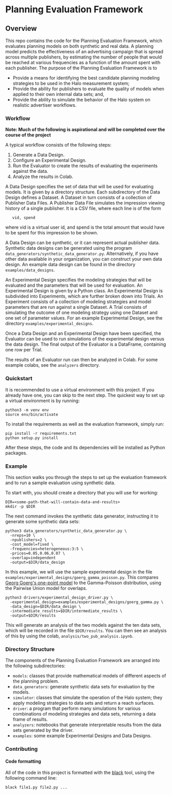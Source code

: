 # Planning Evaluation Framework

## Overview

This repo contains the code for the Planning Evaluation Framework, which
evaluates planning models on both synthetic and real data. A planning model
predicts the effectiveness of an advertising campaign that is spread across
multiple publishers, by estimating the number of people that would be reached at
various frequencies as a function of the amount spent with each publisher. The
purpose of the Planning Evaluation Framework is to

*   Provide a means for identifying the best candidate planning modeling strategies
    to be used in the Halo measurement system;
*   Provide the ability for publishers to evaluate the quality of models when
    applied to their own internal data sets; and,
*   Provide the ability to simulate the behavior of the Halo system on realistic
    advertiser workflows.

### Workflow

**Note: Much of the following is aspirational and will be completed over the
course of the project**

A typical workflow consists of the following steps:

1.  Generate a Data Design.
2.  Configure an Experimental Design.
3.  Run the Evaluator to create the results of evaluating the experiments
    against the data.
4.  Analyze the results in Colab.

A Data Design specifies the set of data that will be used for evaluating models.
It is given by a directory structure. Each subdirectory of the Data Design
defines a Dataset. A Dataset in turn consists of a collection of Publisher Data
Files. A Publisher Data File simulates the impression viewing history of a
single publisher. It is a CSV file, where each line is of the form

```
   vid, spend
```

where vid is a virtual user id, and spend is the total amount that would have
to be spent for this impression to be shown.

A Data Design can be synthetic, or it can represent actual publisher data.
Synthetic data designs can be generated using the program
`data_generators/synthetic_data_generator.py`. Alternatively, if you have other
data available in your organization, you can construct your own data design. An
example data design can be found in the directory `examples/data_designs`.

An Experimental Design specifies the modeling strategies that will be
evaluated and the parameters that will be used for evaluation. An
Experimental Design is given by a Python class. An Experimental Design
is subdivided into Experiments, which are further broken down into
Trials. An Experiment consists of a collection of modeling strategies
and model parameters that are run against a single Dataset. A Trial
consists of simulating the outcome of one modeling strategy using one
Dataset and one set of parameter values. For an example Experimental
Design, see the directory `examples/experimental_designs`.

Once a Data Design and an Experimental Design have been specified, the Evaluator
can be used to run simulations of the experimental design versus the data
design. The final output of the Evaluator is a DataFrame, containing one row per
Trial.

The results of an Evaluator run can then be analyzed in Colab. For some example
colabs, see the `analyzers` directory.

### Quickstart

It is recommended to use a virtual environment with this project. If you already
have one, you can skip to the next step. The quickest way to set up a virtual
environment is by running:

```
python3 -m venv env
source env/bin/activate
```

To install the requirements as well as the evaluation framework, simply run:

```
pip install -r requirements.txt
python setup.py install
```

After these steps, the code and its dependencies will be installed as Python
packages.

### Example

This section walks you through the steps to set up the evaluation framework and
to run a sample evaluation using synthetic data.

To start with, you should create a directory that you will use for working:

```
DIR=<some-path-that-will-contain-data-and-results>
mkdir -p $DIR
```

The next command invokes the synthetic data generator, instructing it to
generate some synthetic data sets:

```
python3 data_generators/synthetic_data_generator.py \
  -nreps=10 \
  -npublishers=2 \
  -cost_model=fixed \
  -frequencies=heterogeneous:3:5 \
  -prices=0.05,0.06,0.07 \
  -overlap=independent
  -output=$DIR/data_design
```

In this example, we will use the sample experimental design in the file
`examples/experimental_designs/goerg_gamma_poisson.py`. This compares [Georg Goerg's
one-point model](https://research.google/pubs/pub43218/) to the Gamma-Poisson distribution,
using the Pairwise Union model for overlaps.

```
python3 drivers/experimental_design_driver.py \
  -experimental_design=examples/experimental_designs/goerg_gamma.py \
  -data_design=$DIR/data_design \
  -intermediate_results=$DIR/intermediate_results \
  -output=$DIR/results
```

This will generate an analysis of the two models against the ten data sets,
which will be recorded in the file `$DIR/results`. You can then see an analysis
of this by using the colab, `analysis/two_pub_analysis.ipynb`.

### Directory Structure

The components of the Planning Evaluation Framework are arranged into the
following subdirectories:

*   `models`: classes that provide mathematical models of different aspects of
    the planning problem.
*   `data_generators`: generate synthetic data sets for evaluation by the
    models.
*   `simulator`: classes that simulate the operation of the Halo system; they
    apply modeling strategies to data sets and return a reach surfaces.
*   `driver`: a program that perform many simulations for various combinations
    of modeling strategies and data sets, returning a data frame of results.
*   `analyzers`: notebooks that generate interpretable results from the data
    sets generated by the driver.
*   `examples`: some example Experimental Designs and Data Designs.

### Contributing

#### Code formatting

All of the code in this project is formatted with the [black](https://black.readthedocs.io/en/stable/)
tool, using the following command line:

```
black file1.py file2.py ...
```


